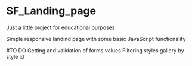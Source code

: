 # SF_Landing_page
Just a little project for educational purposes

Simple responsive landind page with some basic JavaScript functionality

#TO DO
Getting and validation of forms values
Filtering styles gallery by style id
